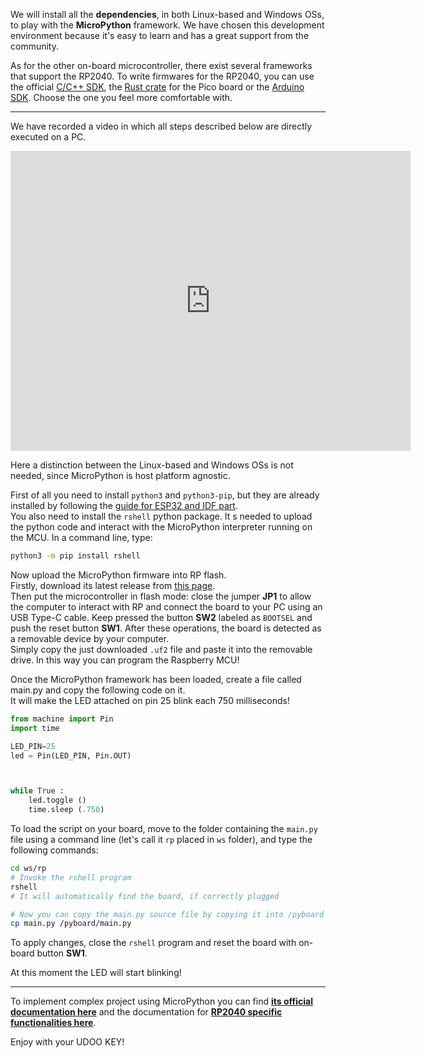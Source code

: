 
We will install all the **dependencies**, in both Linux-based and Windows OSs, to play with the **MicroPython** framework.
We have chosen this development environment because it's easy to learn and has a great support from the community.

As for the other on-board microcontroller, there exist several frameworks that support the RP2040.
To write firmwares for the RP2040, you can use the official [C/C++ SDK](https://www.raspberrypi.com/documentation/microcontrollers/c_sdk.html), the [Rust crate](https://crates.io/crates/rp-pico) for the Pico board or the [Arduino SDK](https://github.com/earlephilhower/arduino-pico). Choose the one you feel more comfortable with.

---

We have recorded a video in which all steps described below are directly executed on a PC.
<iframe
    style="border:none;overflow:hidden;display:block;margin:0 auto;"
    width="640"
    height="480"
    src="https://www.youtube.com/embed/LbhPpFTLdg0"
    frameborder="0"
    allow="autoplay; encrypted-media"
    allowfullscreen
>
</iframe>

Here a distinction between the Linux-based and Windows OSs is not needed, since MicroPython is host platform agnostic.

First of all you need to install `python3` and `python3-pip`, but they are already installed by following the [guide for ESP32 and IDF part](/03_Get_Started/00_Get_started_with_ESP32_and_IDF.md).  
You also need to install the `rshell` python package. It s needed to upload the python code and interact with the MicroPython interpreter running on the MCU.
In a command line, type:
```bash
python3 -m pip install rshell
```

Now upload the MicroPython firmware into RP flash.  
Firstly, download its latest release from [this page](https://micropython.org/download/rp2-pico/).  
Then put the microcontroller in flash mode: close the jumper **JP1** to allow the computer to interact with RP and connect the board to your PC using an USB Type-C cable. Keep pressed the button **SW2** labeled as `BOOTSEL` and push the reset button **SW1**. After these operations, the board is detected as a removable device by your computer.  
Simply copy the just downloaded `.uf2` file and paste it into the removable drive. In this way you can program the Raspberry MCU!

Once the MicroPython framework has been loaded, create a file called main.py and copy the following code on it.  
It will make the LED attached on pin 25 blink each 750 milliseconds!

```python
from machine import Pin
import time

LED_PIN=25
led = Pin(LED_PIN, Pin.OUT)



while True :
    led.toggle ()
    time.sleep (.750)
```

To load the script on your board, move to the folder containing the `main.py` file using a command line (let's call it `rp` placed in `ws` folder), and type the following commands:
```bash
cd ws/rp
# Invoke the rshell program
rshell
# It will automatically find the board, if correctly plugged

# Now you can copy the main.py source file by copying it into /pyboard folder which represent the connected board
cp main.py /pyboard/main.py
```

To apply changes, close the `rshell` program and reset the board with on-board button **SW1**.

At this moment the LED will start blinking!

---

To implement complex project using MicroPython you can find [**its official documentation here**](https://docs.micropython.org/en/latest/) and the documentation for [**RP2040 specific functionalities here**](https://docs.micropython.org/en/latest/library/rp2.html).

Enjoy with your UDOO KEY!